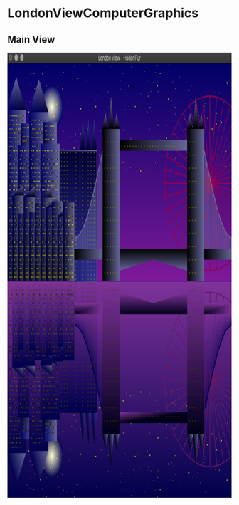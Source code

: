 # LondonViewComputerGraphics

## Main View

<img src="https://github.com/HadarPur/LondonViewComputerGraphics/blob/master/LondonView.png" width="800" height="1000" />
